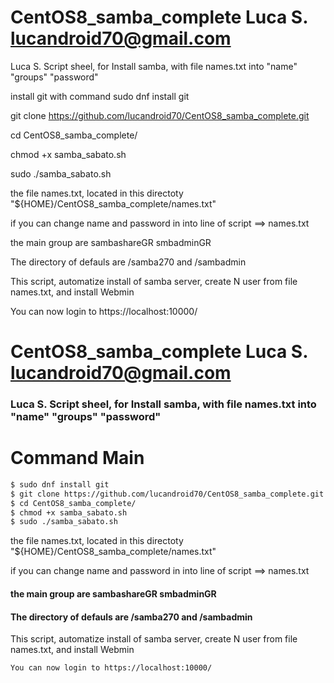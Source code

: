 # CentOS8_samba_complete  Luca S. lucandroid70@gmail.com

Luca S. Script sheel, for Install samba, with file names.txt into "name" "groups" "password" 



install git with command  sudo dnf install git

git clone https://github.com/lucandroid70/CentOS8_samba_complete.git

cd CentOS8_samba_complete/

chmod +x samba_sabato.sh

sudo ./samba_sabato.sh



the file names.txt, located in this directoty "${HOME}/CentOS8_samba_complete/names.txt"

if you can change name and password in into line of script ==> names.txt

the main group are sambashareGR smbadminGR 

The directory of defauls are /samba270 and /sambadmin

This script, automatize install of samba server, create N user from file names.txt, and install Webmin

You can now login to https://localhost:10000/





# CentOS8_samba_complete  Luca S. lucandroid70@gmail.com

### Luca S. Script sheel, for Install samba, with file names.txt into "name" "groups" "password" 

# Command Main 



```sh
$ sudo dnf install git
$ git clone https://github.com/lucandroid70/CentOS8_samba_complete.git
$ cd CentOS8_samba_complete/
$ chmod +x samba_sabato.sh
$ sudo ./samba_sabato.sh
```

the file names.txt, located in this directoty "${HOME}/CentOS8_samba_complete/names.txt"

if you can change name and password in into line of script ==> names.txt

#### the main group are sambashareGR smbadminGR 

#### The directory of defauls are /samba270 and /sambadmin

This script, automatize install of samba server, create N user from file names.txt, and install Webmin

```sh
You can now login to https://localhost:10000/
```
